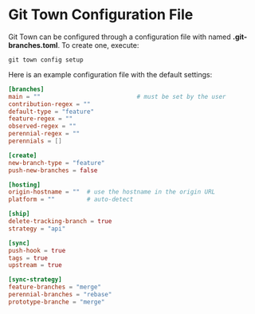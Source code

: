 # Git Town Configuration File

Git Town can be configured through a configuration file with named
**.git-branches.toml**. To create one, execute:

```
git town config setup
```

Here is an example configuration file with the default settings:

```toml
[branches]
main = ""                           # must be set by the user
contribution-regex = ""
default-type = "feature"
feature-regex = ""
observed-regex = ""
perennial-regex = ""
perennials = []

[create]
new-branch-type = "feature"
push-new-branches = false

[hosting]
origin-hostname = ""  # use the hostname in the origin URL
platform = ""         # auto-detect

[ship]
delete-tracking-branch = true
strategy = "api"

[sync]
push-hook = true
tags = true
upstream = true

[sync-strategy]
feature-branches = "merge"
perennial-branches = "rebase"
prototype-branche = "merge"
```
